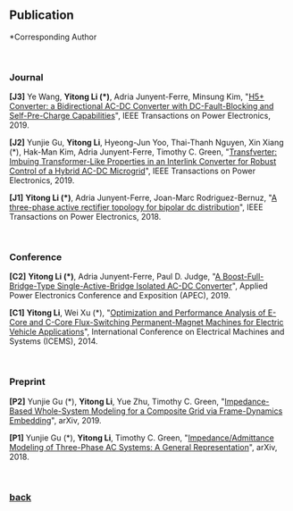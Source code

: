 <br />

## Publication

*Corresponding Author

<br />

### Journal

**\[J3]** Ye Wang, **Yitong Li (*)**, Adria Junyent-Ferre, Minsung Kim, "[H5+ Converter: a Bidirectional AC-DC Converter with DC-Fault-Blocking and Self-Pre-Charge Capabilities](https://ieeexplore.ieee.org/document/8645677)", IEEE Transactions on Power Electronics, 2019.

**\[J2]** Yunjie Gu, **Yitong Li**, Hyeong-Jun Yoo, Thai-Thanh Nguyen, Xin Xiang (*), Hak-Man Kim, Adria Junyent-Ferre, Timothy C. Green, "[Transfverter: Imbuing Transformer-Like Properties in an Interlink Converter for Robust Control of a Hybrid AC-DC Microgrid](https://ieeexplore.ieee.org/document/8636230)", IEEE Transactions on Power Electronics, 2019.

**\[J1]** **Yitong Li (*)**, Adria Junyent-Ferre, Joan-Marc Rodriguez-Bernuz, "[A three-phase active rectifier topology for bipolar dc distribution](https://ieeexplore.ieee.org/document/7921443/)", IEEE Transactions on Power Electronics, 2018.

<br />

### Conference

**\[C2]** **Yitong Li (*)**, Adria Junyent-Ferre, Paul D. Judge, "[A Boost-Full-Bridge-Type Single-Active-Bridge Isolated AC-DC Converter](https://ieeexplore.ieee.org/document/8722294)", Applied Power Electronics Conference and Exposition (APEC), 2019.

**\[C1]** **Yitong Li**, Wei Xu (*), "[Optimization and Performance Analysis of E-Core and C-Core Flux-Switching Permanent-Magnet Machines for Electric Vehicle Applications](https://ieeexplore.ieee.org/document/7013436/)", International Conference on Electrical Machines and Systems (ICEMS), 2014.

<br />

### Preprint

**\[P2]** Yunjie Gu (*), **Yitong Li**, Yue Zhu, Timothy C. Green, "[Impedance-Based Whole-System Modeling for a Composite Grid via Frame-Dynamics Embedding](https://arxiv.org/abs/1911.01879)", arXiv, 2019.

**\[P1]** Yunjie Gu (*), **Yitong Li**, Timothy C. Green, "[Impedance/Admittance Modeling of Three-Phase AC Systems: A General Representation](https://arxiv.org/abs/1810.09911)", arXiv, 2018.

<br />

### [back](https://yt-li.github.io/)
